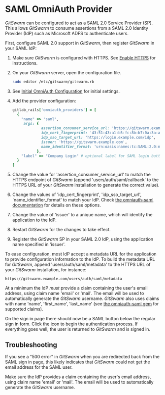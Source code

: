 # SAML OmniAuth Provider

$GitSwarm$ can be configured to act as a SAML 2.0 Service Provider (SP).
This allows $GitSwarm$ to consume assertions from a SAML 2.0 Identity
Provider (IdP) such as Microsoft ADFS to authenticate users. 

First, configure SAML 2.0 support in $GitSwarm$, then register $GitSwarm$
in your SAML IdP:

1.  Make sure $GitSwarm$ is configured with HTTPS. See [Enable
    HTTPS](../install/https.md) for instructions.

1.  On your $GitSwarm$ server, open the configuration file.

    ```bash
    sudo editor /etc/gitswarm/gitswarm.rb
    ```

1.  See [Initial OmniAuth
    Configuration](omniauth.md#initial-omniauth-configuration) for initial
    settings.

1.  Add the provider configuration:

    ```ruby
    gitlab_rails['omniauth_providers'] = [
      {
        "name" => "saml",
         args: {
                 assertion_consumer_service_url: 'https://gitswarm.example.com/users/auth/saml/callback',
                 idp_cert_fingerprint: '43:51:43:a1:b5:fc:8b:b7:0a:3a:a9:b1:0f:66:73:a8',
                 idp_sso_target_url: 'https://login.example.com/idp',
                 issuer: 'https://gitswarm.example.com',
                 name_identifier_format: 'urn:oasis:names:tc:SAML:2.0:nameid-format:transient'
               },
        "label" => "Company Login" # optional label for SAML login button, defaults to "Saml"
      }
    ]
    ```

1.  Change the value for 'assertion_consumer_service_url' to match the
    HTTPS endpoint of $GitSwarm$ (append 'users/auth/saml/callback' to the
    HTTPS URL of your $GitSwarm$ installation to generate the correct
    value). 

1.  Change the values of 'idp_cert_fingerprint', 'idp_sso_target_url',
    'name_identifier_format' to match your IdP. Check [the omniauth-saml
    documentation](https://github.com/PracticallyGreen/omniauth-saml) for
    details on these options.

1.  Change the value of 'issuer' to a unique name, which will identify the
    application to the IdP.

1.  Restart $GitSwarm$ for the changes to take effect.

1.  Register the $GitSwarm$ SP in your SAML 2.0 IdP, using the application
    name specified in 'issuer'. 

To ease configuration, most IdP accept a metadata URL for the application
to provide configuration information to the IdP. To build the metadata URL
for $GitSwarm$, append 'users/auth/saml/metadata' to the HTTPS URL of your
$GitSwarm$ installation, for instance:

```
https://gitswarm.example.com/users/auth/saml/metadata
```

At a minimum the IdP *must* provide a claim containing the user's email
address, using claim name 'email' or 'mail'. The email will be used to
automatically generate the $GitSwarm$ username. $GitSwarm$ also uses claims 
with name 'name', 'first_name', 'last_name' (see [the omniauth-saml
gem](https://github.com/PracticallyGreen/omniauth-saml/blob/master/lib/omniauth/strategies/saml.rb)
for supported claims).

On the sign in page there should now be a SAML button below the regular
sign in form. Click the icon to begin the authentication process. If
everything goes well, the user is returned to $GitSwarm$ and is signed in.

## Troubleshooting

If you see a "500 error" in $GitSwarm$ when you are redirected back from the
SAML sign in page, this likely indicates that $GitSwarm$ could not get the
email address for the SAML user.

Make sure the IdP provides a claim containing the user's email address,
using claim name 'email' or 'mail'. The email will be used to automatically
generate the $GitSwarm$ username.
